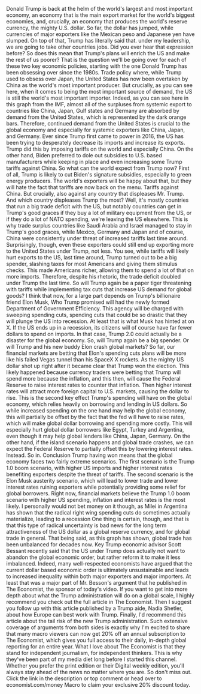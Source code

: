 Donald Trump is back at the helm of the world's largest and most important economy, an economy that is the main export market for the world's biggest economies, and, crucially, an economy that produces the world's reserve currency, the mighty U.S. dollar. So far, the dollar has jumped, while currencies of major exporters like the Mexican peso and Japanese yen have slumped.
On top of that, Trump has literally said that. under my leadership, we are going to take other countries jobs. Did you ever hear that expression before? So does this mean that Trump's plans will enrich the US and make the rest of us poorer? That is the question we'll be going over for each of these two key economic policies, starting with the one Donald Trump has been obsessing over since the 1980s.
Trade policy where, while Trump used to obsess over Japan, the United States has now been overtaken by China as the world's most important producer. But crucially, as you can see here, when it comes to being the most important source of demand, the US is still the world's most important importer. Indeed, as you can see here in this graph from the IMF, almost all of the surpluses from systemic export to countries like China, Japan, Gulf states and Germany are absorbed by demand from the United States, which is represented by the dark orange bars.
Therefore, continued demand from the United States is crucial to the global economy and especially for systemic exporters like China, Japan, and Germany. Ever since Trump first came to power in 2016, the US has been trying to desperately decrease its imports and increase its exports. Trump did this by imposing tariffs on the world and especially China.
On the other hand, Biden preferred to dole out subsidies to U.S. based manufacturers while keeping in place and even increasing some Trump tariffs against China. So what can the world expect from Trump now? First of all, Trump is likely to cut Biden's signature subsidies, especially to green energy producers.
The world's exporters will be happy about that, but they will hate the fact that tariffs are now back on the menu. Tariffs against China. But crucially, also against any country that displeases Mr. Trump. And which country displeases Trump the most? Well, it's mostly countries that run a big trade deficit with the US, but notably countries can get in Trump's good graces if they buy a lot of military equipment from the US, or if they do a lot of NATO spending, we're leaving the US elsewhere.
This is why trade surplus countries like Saudi Arabia and Israel managed to stay in Trump's good graces, while Mexico, Germany and Japan and of course, China were consistently under threat of increased tariffs last time around. Surprisingly, though, even these exporters could still end up exporting more to the United States under Trump, not less.
You see, while tariffs will likely hurt exports to the US, last time around, Trump turned out to be a big spender, slashing taxes for most Americans and giving them stimulus checks. This made Americans richer, allowing them to spend a lot of that on more imports. Therefore, despite his rhetoric, the trade deficit doubled under Trump the last time.
So will Trump again be a paper tiger threatening with tariffs while implementing tax cuts that increase US demand for global goods? I think that now, for a large part depends on Trump's billionaire friend Elon Musk, Who Trump promised will had the newly formed Department of Government Efficiency. This agency will be charged with sweeping spending cuts, spending cuts that could be so drastic that they will plunge the US into recession.
At least that is what Musk has hinted at on X. If the US ends up in a recession, its citizens will of course have far fewer dollars to spend on imports. In that case, Trump 2.0 could actually be a disaster for the global economy. So, will Trump again be a big spender. Or will Trump and his new buddy Elon crash global markets? So far, our financial markets are betting that Elon's spending cuts plans will be more like his failed Vegas tunnel than his SpaceX X rockets.
As the mighty US dollar shot up right after it became clear that Trump won the election. This likely happened because currency traders were betting that Trump will spend more because the inflation, and this then, will cause the Federal Reserve to raise interest rates to counter that inflation. Then higher interest rates will attract more foreign capital to U.S.
markets, causing the dollar to rise. This is the second key effect Trump's spending will have on the global economy, which relies heavily on borrowing and lending in US dollars. So while increased spending on the one hand may help the global economy, this will partially be offset by the fact that the fed will have to raise rates, which will make global dollar borrowing and spending more costly.
This will especially hurt global dollar borrowers like Egypt, Turkey and Argentina, even though it may help global lenders like China, Japan, Germany. On the other hand, if the island scenario happens and global trade crashes, we can expect the Federal Reserve to partially offset this by lowering interest rates.
Instead. So in. Conclusion Trump having won means that the global economy faces two fairly extreme scenarios. The first scenario is the Trump 1.0 boom scenario, with higher US imports and higher interest rates benefiting exporters despite the threat of tariffs. The second scenario is the Elon Musk austerity scenario, which will lead to lower trade and lower interest rates ruining exporters while potentially providing some relief for global borrowers.
Right now, financial markets believe the Trump 1.0 boom scenario with higher US spending, inflation and interest rates is the most likely. I personally would not bet money on it though, as Milei in Argentina has shown that the radical right wing spending cuts do sometimes actually materialize, leading to a recession One thing is certain, though, and that is that this type of radical uncertainty is bad news for the long term attractiveness of the US dollar as a global reserve currency, and for global trade in general.
That being said, as this graph has shown, global trade has been unbalanced for decades now. Key Trump economic advisor Scott Bessant recently said that the US under Trump does actually not want to abandon the global economic order, but rather reform it to make it less imbalanced. Indeed, many well-respected economists have argued that the current dollar based economic order is ultimately unsustainable and leads to increased inequality within both major exporters and major importers.
At least that was a major part of Mr. Besson's argument that he published in The Economist, the sponsor of today's video. If you want to get into more depth about what the Trump administration will do on a global scale, I highly recommend you check out the full article in The Economist. Then I suggest you follow up with this article published by a Trump aide, Nadia Shetler, about how Europe can best work with Trump.
Finally, I'd recommend this article about the tail risk of the new Trump administration. Such extensive coverage of arguments from both sides is exactly why I'm excited to share that many macro viewers can now get 20% off an annual subscription to The Economist, which gives you full access to their daily, in-depth global reporting for an entire year.
What I love about The Economist is that they stand for independent journalism, for independent thinkers. This is why they've been part of my media diet long before I started this channel. Whether you prefer the print edition or their Digital weekly edition, you'll always stay ahead of the news no matter where you are.
So don't miss out. Click the link in the description or top comment or head over to economist.com/money Macro to claim your exclusive 20% discount today.